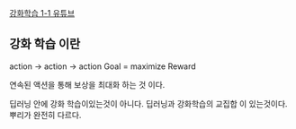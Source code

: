 [강화학습 1-1 유튜브](https://youtu.be/cvctS4xWSaU?si=Kj8xEiYP9UOiIt36)
## 강화 학습 이란

action -> action -> action
Goal = maximize Reward

연속된 액션을 통해
보상을 최대화 하는 것 이다.

딥러닝 안에 강화 학습이있는것이 아니다.
딥러닝과 강화학습의 교집합 이 있는것이다.
뿌리가 완전히 다르다.

